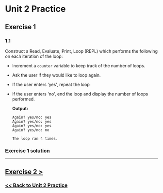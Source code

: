 # Unit 2 Practice

## **Exercise 1**

### **1.1**

Construct a Read, Evaluate, Print, Loop (REPL) which performs the following on each iteration of the loop:

- Increment a `counter` variable to keep track of the number of loops.
- Ask the user if they would like to loop again.
- If the user enters 'yes', repeat the loop
- If the user enters 'no', end the loop and display the number of loops performed.

    **Output:**

      Again? yes/no: yes
      Again? yes/no: yes
      Again? yes/no: yes
      Again? yes/no: no
      
      The loop ran 4 times.

### Exercise 1 [solution](solutions/exercise_1_solution.md)

---

## [Exercise 2 >](exercise_2.md)

### [<< Back to Unit 2 Practice](/practice/unit_1/)